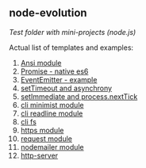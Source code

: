## node-evolution
*Test folder with mini-projects (node.js)*


Actual list of templates and examples:
 1. [Ansi module](https://github.com/Grayni/node-evolution/blob/master/workout/ansi-module.js)
 2. [Promise - native es6](https://github.com/Grayni/node-evolution/blob/master/workout/promises/promise-es6.js)
 3. [EventEmitter - example](https://github.com/Grayni/node-evolution/blob/master/workout/event-emitter/event-emitter.js)
 4. [setTimeout and asynchrony](https://github.com/Grayni/node-evolution/blob/master/workout/event-emitter/setTimeout-and-asynchrony.js)
 5. [setImmediate and process.nextTick](https://github.com/Grayni/node-evolution/blob/master/workout/setImmediate-and-nextTick.js)
 6. [cli minimist module](https://github.com/Grayni/node-evolution/blob/master/workout/console-app/cli-minimist.js)
 7. [cli readline module](https://github.com/Grayni/node-evolution/blob/master/workout/console-app/cli-readline.js)
 8. [cli fs](https://github.com/Grayni/node-evolution/blob/master/workout/console-app/cli-fs.js)
 9. [https module](https://github.com/Grayni/node-evolution/blob/master/workout/network/https-standart.js)
10. [request module](https://github.com/Grayni/node-evolution/blob/master/workout/network/request-module.js)
11. [nodemailer module](https://github.com/Grayni/node-evolution/blob/master/workout/network/nodemailer.js)
12. [http-server](https://github.com/Grayni/node-evolution/blob/master/workout/network/http-server.js)